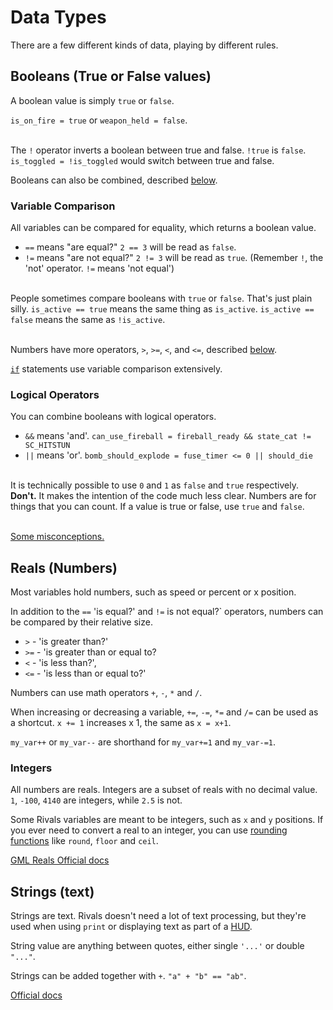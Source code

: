 # Data Types

There are a few different kinds of data, playing by different rules.

## Booleans (True or False values)

A boolean value is simply `true` or `false`.

`is_on_fire = true` or `weapon_held = false`.

\
The `!` operator inverts a boolean between true and false. `!true`
is `false`. `is_toggled = !is_toggled` would switch between true and false. 

Booleans can also be combined, described [below](#logical-operators).

### Variable Comparison

All variables can be compared for equality, which returns a boolean value.
- `==` means "are equal?" `2 == 3` will be read as `false`.
- `!=` means "are not equal?" `2 != 3` will be read as `true`. (Remember `!`, the 'not' operator. `!=` means 'not equal')

\
People sometimes compare booleans with `true` or `false`. That's just plain silly. `is_active == true` means the same
thing as `is_active`. `is_active == false` means the same as `!is_active`.

\
Numbers have more operators, `>`, `>=`, `<`, and `<=`, described [below](#reals-numbers).

[`if`](control_flow.md#if) statements use variable comparison extensively.

### Logical Operators

You can combine booleans with logical operators.

- `&&` means 'and'. `can_use_fireball = fireball_ready && state_cat != SC_HITSTUN`
- `||` means 'or'. `bomb_should_explode = fuse_timer <= 0 || should_die`

\
It is technically possible to use `0` and `1` as `false` and `true` respectively. **Don't.** It makes the intention of the
code much less clear. Numbers are for things that you can count. If a value is true or false, use `true` and `false`.

\
[Some misconceptions.](https://forum.yoyogames.com/index.php?threads/how-not-to-use-and.12871/)

## Reals (Numbers)

Most variables hold numbers, such as speed or percent or x position.

In addition to the `==` 'is equal?' and `!=` is not equal?` operators, numbers can be compared by their relative size.

- `>` - 'is greater than?'
- `>=` - 'is greater than or equal to?
- `<` - 'is less than?',
- `<=` - 'is less than or equal to?'

Numbers can use math operators `+`, `-`, `*` and `/`.

When increasing or decreasing a variable, `+=`, `-=`, `*=` and `/=` can be used as a shortcut. `x += 1` increases x 1,
the same as `x = x+1`.

`my_var++` or `my_var--` are shorthand for `my_var+=1` and `my_var-=1`.

### Integers

All numbers are reals. Integers are a subset of reals with no decimal value. `1`, `-100`, `4140` are integers,
while `2.5` is not.

Some Rivals variables are meant to be integers, such as `x` and `y` positions. If you ever need to convert a real to an
integer, you can
use [rounding functions](https://docs.yoyogames.com/source/dadiospice/002_reference/maths/real%20valued%20functions/index.html#:~:text=lengthdir_y-,Rounding%20Functions,These%20are%20all%20functions%20that%20round%20or%20select%20values,-%3A)
like `round`, `floor` and `ceil`.

[GML Reals Official docs](https://docs.yoyogames.com/source/dadiospice/002_reference/maths/real%20valued%20functions/index.html)

## Strings (text)

Strings are text. Rivals doesn't need a lot of text processing, but they're used when using `print` or displaying text
as part of a [HUD](../scripts/animation_scripts.md#draw-hud-gml).

String value are anything between quotes, either single `'...'` or double `"..."`.

Strings can be added together with `+`. `"a" + "b" == "ab"`.

[Official docs](https://docs.yoyogames.com/source/dadiospice/002_reference/strings/index.html)
